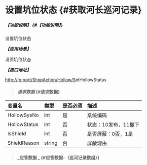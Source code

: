 # 设置坑位状态 {#获取河长巡河记录}

##### _【功能说明】_ {#【功能说明】}

设置坑位状态

_**【应用场景】**_

设置坑位状态

_**【接口地址】**_

[http://ip:port/ShopAction/Hollow/S](http://ip:port/HMQuery/PatrolRiver/GetPatrolRivers)etHollowStatus

> #### _请求数据_ {#请求数据}

| 变量名 | 类型 | 是否必须 | 描述 |
| :--- | :--- | :--- | :--- |
| HollowSysNo | int | 是 | 系统编码 |
| HollowStatus | int | 否 | 状态：10发布，11撤下 |
| IsShield | int | 否 | 是否屏蔽：0否，1是 |
| ShieldReason | string | 否 | 屏蔽理由 |

> #### _应答数据 _ {#应答数据-（巡河记录数组）}



